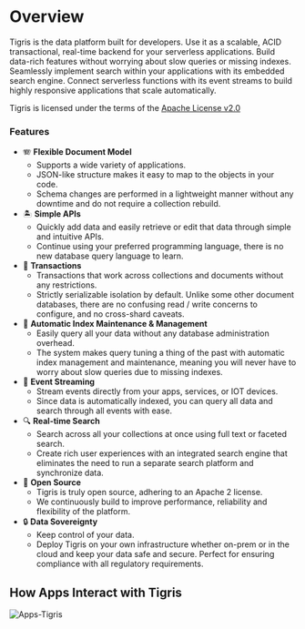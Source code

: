 # Overview

Tigris is the data platform built for developers. Use it as a
scalable, ACID transactional, real-time backend for your serverless
applications. Build data-rich features without worrying about slow
queries or missing indexes. Seamlessly implement search within your
applications with its embedded search engine. Connect serverless
functions with its event streams to build highly responsive
applications that scale automatically.

Tigris is licensed under the terms of the
[Apache License v2.0](http://www.apache.org/licenses/LICENSE-2.0)

### Features

- 🪗 **Flexible Document Model**
  - Supports a wide variety of applications.
  - JSON-like structure makes it easy to map to the objects in your code.
  - Schema changes are performed in a lightweight manner without any
    downtime and do not require a collection rebuild.
- 🏝 **Simple APIs**
  - Quickly add data and easily retrieve or edit that data through simple
    and intuitive APIs.
  - Continue using your preferred programming language, there is no new
    database query language to learn.
- 🏦 **Transactions**
  - Transactions that work across collections and documents without any
    restrictions.
  - Strictly serializable isolation by default. Unlike some
    other document databases, there are no confusing read / write concerns to
    configure, and no cross-shard caveats.
- 🤖 **Automatic Index Maintenance & Management**
  - Easily query all your data without any database administration overhead.
  - The system makes query tuning a thing of the past with automatic index
    management and maintenance, meaning you will never have to worry about
    slow queries due to missing indexes.
- 🔀 **Event Streaming**
  - Stream events directly from your apps, services, or IOT devices.
  - Since data is automatically indexed, you can query all data and search
    through all events with ease.
- 🔍 **Real-time Search**
  - Search across all your collections at once using full text or faceted
    search.
  - Create rich user experiences with an integrated search engine
    that eliminates the need to run a separate search platform and
    synchronize data.
- 💚 **Open Source**
  - Tigris is truly open source, adhering to an Apache 2 license.
  - We continuously build to improve performance, reliability and
    flexibility of the platform.
- 🔒 **Data Sovereignty**
  - Keep control of your data.
  - Deploy Tigris on your own infrastructure whether on-prem or in the cloud
    and keep your data safe and secure. Perfect for ensuring compliance with
    all regulatory requirements.

## How Apps Interact with Tigris

![Apps-Tigris](/img/apps-tigris.jpg)
